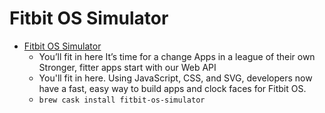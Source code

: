 # Fitbit OS Simulator
- [Fitbit OS Simulator](https://dev.fitbit.com/)
  -  You’ll fit in here It’s time for a change Apps in a league of their own Stronger, fitter apps start with our Web API
  - You'll fit in here. Using JavaScript, CSS, and SVG, developers now have a fast, easy way to build apps and clock faces for Fitbit OS.
  - `brew cask install fitbit-os-simulator`
